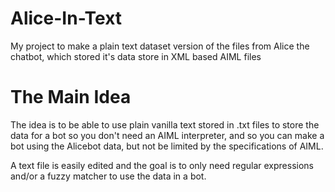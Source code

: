 # Alice-In-Text
My project to make a plain text dataset version of the files from Alice the chatbot,
which stored it's data store in XML based AIML files


# The Main Idea

The idea is to be able to use plain vanilla text stored in .txt files to store the
data for a bot so you don't need an AIML interpreter, and so you can make a bot
using the Alicebot data, but not be limited by the specifications of AIML.

A text file is easily edited and the goal is to only need regular expressions and/or
a fuzzy matcher to use the data in a bot.
